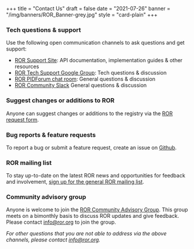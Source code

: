 +++
title = "Contact Us"
draft = false
date = "2021-07-26"
banner = "/img/banners/ROR_Banner-grey.jpg"
style = "card-plain"
+++

### Tech questions & support
Use the following open communication channels to ask questions and get support:

- [ROR Support Site](https://ror.readme.io): API documentation, implementation guides & other resources
- [ROR Tech Support Google Group](https://groups.google.com/a/ror.org/g/ror-api-users): Tech questions & discussion
- [ROR PIDForum chat room](https://www.pidforum.org/c/ror-chat-room/16): General questions & discussion
- [ROR Community Slack](https://tinyurl.com/ror-slack) General questions & discussion

### Suggest changes or additions to ROR

Anyone can suggest changes or additions to the registry via the [ROR request form](https://curation-request.ror.org).

### Bug reports & feature requests

To report a bug or submit a feature request, create an issue on [Github](https://github.com/ror-community/ror-api/issues).

### ROR mailing list

To stay up-to-date on the latest ROR news and opportunities for feedback and involvement, [sign up for the general ROR mailing list](http://eepurl.com/gjkT9H).

### Community advisory group

Anyone is welcome to join the [ROR Community Advisory Group](https://ror.org/supporters#ror-community-advisors). This group meets on a bimonthly basis to discuss ROR updates and give feedback. Please contact [info@ror.org](mailto:info@ror.org) to join the group.

_For other questions that you are not able to address via the above channels, please contact [info@ror.org](mailto:info@ror.org)._